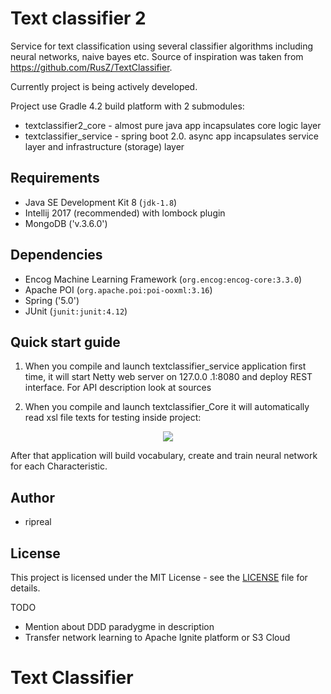 # Text classifier 2

Service for text classification using several classifier algorithms including neural networks, naive bayes etc.
Source of inspiration was taken from https://github.com/RusZ/TextClassifier.

Currently project is being actively developed.

Project use Gradle 4.2 build platform with 2 submodules:
- textclassifier2_core - almost pure java app incapsulates core logic layer
- textclassifier_service - spring boot 2.0. async app incapsulates service layer and infrastructure (storage) layer

## Requirements

- Java SE Development Kit 8 (`jdk-1.8`)
- Intellij 2017 (recommended) with lombock plugin
- MongoDB ('v.3.6.0')

## Dependencies
- Encog Machine Learning Framework (`org.encog:encog-core:3.3.0`)
- Apache POI (`org.apache.poi:poi-ooxml:3.16`)
- Spring ('5.0')
- JUnit (`junit:junit:4.12`)

## Quick start guide

1. When you compile and launch textclassifier_service application first time, it will start Netty web server on 127.0.0
.1:8080 and deploy REST interface. For API description look at sources

2. When you compile and launch textclassifier_Core it will automatically read xsl file texts for testing inside
project:
<p align="center">
  <img src ="https://github.com/ripreal/textclassifier2/raw/master/textclassifier2_core/images/xlsx_example.png"/>
</p>

After that application will build vocabulary, create and train neural network for each Characteristic.

## Author
- ripreal

## License

This project is licensed under the MIT License - see the [LICENSE](LICENSE) file for details.

TODO
- Mention about DDD paradygme in description
- Transfer network learning to Apache Ignite platform or S3 Cloud
# Text Classifier

